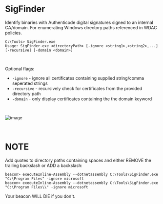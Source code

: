 # SigFinder

Identify binaries with Authenticode digital signatures signed to an internal CA/domain. For enumerating Windows directory paths referenced in WDAC policies.

```
C:\Tools> SigFinder.exe
Usage: SigFinder.exe <directoryPath> [-ignore <string1>,<string2>,...] [-recursive] [-domain <domain>]
```
<br>

Optional flags:
- `-ignore` - ignore all certificates containing supplied string/comma seperated strings
- `-recursive` - recursively check for certificates from the provided directory path
- `-domain` - only display certificates containing the the domain keyword

<br>

![image](https://github.com/mlcsec/Sigfinder-finals/assets/47215311/af927899-3f45-472d-8f66-95cd16ec777f)

<br>

# NOTE

Add quotes to directory paths containing spaces and either REMOVE the trailing backslash or ADD a backslash:
```
beacon> executeInline-Assembly --dotnetassembly C:\Tools\SigFinder.exe "C:\Program Files" -ignore microsoft
beacon> executeInline-Assembly --dotnetassembly C:\Tools\SigFinder.exe "C:\Program Files\\" -ignore microsoft
```
Your beacon WILL DIE if you don't.
